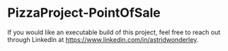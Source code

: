 # PizzaProject-PointOfSale

If you would like an executable build of this project, feel free to reach out through LinkedIn at https://www.linkedin.com/in/astridwonderley.
